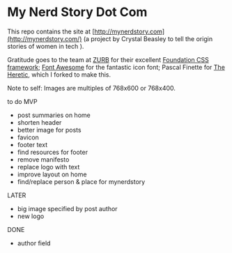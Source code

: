 My Nerd Story Dot Com
==================

This repo contains the site at [http://mynerdstory.com](http://mynerdstory.com/) (a project by Crystal Beasley to tell the origin stories of women in tech ).

Gratitude goes to the team at [ZURB](http://zurb.com/) for their excellent [Foundation CSS framework](http://foundation.zurb.com/); [Font Awesome](http://fortawesome.github.com/Font-Awesome/) for the fantastic icon font; Pascal Finette for [The Heretic](http://theheretic.me), which I forked to make this.

Note to self: Images are multiples of 768x600 or 768x400.


to do MVP
* post summaries on home
* shorten header
* better image for posts
* favicon
* footer text
* find resources for footer
* remove manifesto
* replace logo with text
* improve layout on home
* find/replace person & place for mynerdstory


LATER
* big image specified by post author
* new logo

DONE

* author field
